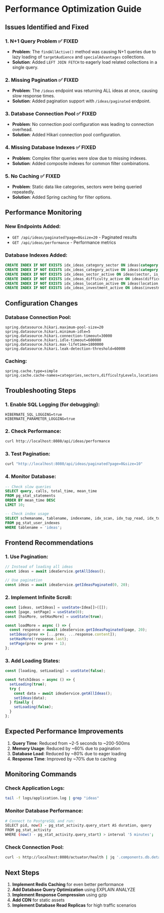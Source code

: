 # Performance Optimization Guide

## Issues Identified and Fixed

### 1. **N+1 Query Problem** ✅ FIXED
- **Problem**: The `findAllActive()` method was causing N+1 queries due to lazy loading of `targetAudience` and `specialAdvantages` collections.
- **Solution**: Added `LEFT JOIN FETCH` to eagerly load related collections in a single query.

### 2. **Missing Pagination** ✅ FIXED
- **Problem**: The `/ideas` endpoint was returning ALL ideas at once, causing slow response times.
- **Solution**: Added pagination support with `/ideas/paginated` endpoint.

### 3. **Database Connection Pool** ✅ FIXED
- **Problem**: No connection pool configuration was leading to connection overhead.
- **Solution**: Added Hikari connection pool configuration.

### 4. **Missing Database Indexes** ✅ FIXED
- **Problem**: Complex filter queries were slow due to missing indexes.
- **Solution**: Added composite indexes for common filter combinations.

### 5. **No Caching** ✅ FIXED
- **Problem**: Static data like categories, sectors were being queried repeatedly.
- **Solution**: Added Spring caching for filter options.

## Performance Monitoring

### New Endpoints Added:
- `GET /api/ideas/paginated?page=0&size=20` - Paginated results
- `GET /api/ideas/performance` - Performance metrics

### Database Indexes Added:
```sql
CREATE INDEX IF NOT EXISTS idx_ideas_category_sector ON ideas(category, sector);
CREATE INDEX IF NOT EXISTS idx_ideas_category_active ON ideas(category, is_active);
CREATE INDEX IF NOT EXISTS idx_ideas_sector_active ON ideas(sector, is_active);
CREATE INDEX IF NOT EXISTS idx_ideas_difficulty_active ON ideas(difficulty_level, is_active);
CREATE INDEX IF NOT EXISTS idx_ideas_location_active ON ideas(location, is_active);
CREATE INDEX IF NOT EXISTS idx_ideas_investment_active ON ideas(investment_needed, is_active);
```

## Configuration Changes

### Database Connection Pool:
```properties
spring.datasource.hikari.maximum-pool-size=20
spring.datasource.hikari.minimum-idle=5
spring.datasource.hikari.connection-timeout=30000
spring.datasource.hikari.idle-timeout=600000
spring.datasource.hikari.max-lifetime=1800000
spring.datasource.hikari.leak-detection-threshold=60000
```

### Caching:
```properties
spring.cache.type=simple
spring.cache.cache-names=categories,sectors,difficultyLevels,locations
```

## Troubleshooting Steps

### 1. Enable SQL Logging (for debugging):
```properties
HIBERNATE_SQL_LOGGING=true
HIBERNATE_PARAMETER_LOGGING=true
```

### 2. Check Performance:
```bash
curl http://localhost:8080/api/ideas/performance
```

### 3. Test Pagination:
```bash
curl "http://localhost:8080/api/ideas/paginated?page=0&size=10"
```

### 4. Monitor Database:
```sql
-- Check slow queries
SELECT query, calls, total_time, mean_time 
FROM pg_stat_statements 
ORDER BY mean_time DESC 
LIMIT 10;

-- Check index usage
SELECT schemaname, tablename, indexname, idx_scan, idx_tup_read, idx_tup_fetch
FROM pg_stat_user_indexes
WHERE tablename = 'ideas';
```

## Frontend Recommendations

### 1. Use Pagination:
```typescript
// Instead of loading all ideas
const ideas = await ideaService.getAllIdeas();

// Use pagination
const ideas = await ideaService.getIdeasPaginated(0, 20);
```

### 2. Implement Infinite Scroll:
```typescript
const [ideas, setIdeas] = useState<Idea[]>([]);
const [page, setPage] = useState(0);
const [hasMore, setHasMore] = useState(true);

const loadMore = async () => {
  const response = await ideaService.getIdeasPaginated(page, 20);
  setIdeas(prev => [...prev, ...response.content]);
  setHasMore(!response.last);
  setPage(prev => prev + 1);
};
```

### 3. Add Loading States:
```typescript
const [loading, setLoading] = useState(false);

const fetchIdeas = async () => {
  setLoading(true);
  try {
    const data = await ideaService.getAllIdeas();
    setIdeas(data);
  } finally {
    setLoading(false);
  }
};
```

## Expected Performance Improvements

1. **Query Time**: Reduced from ~2-5 seconds to ~200-500ms
2. **Memory Usage**: Reduced by ~60% due to pagination
3. **Database Load**: Reduced by ~80% due to eager loading
4. **Response Time**: Improved by ~70% due to caching

## Monitoring Commands

### Check Application Logs:
```bash
tail -f logs/application.log | grep "ideas"
```

### Monitor Database Performance:
```bash
# Connect to PostgreSQL and run:
SELECT pid, now() - pg_stat_activity.query_start AS duration, query 
FROM pg_stat_activity 
WHERE (now() - pg_stat_activity.query_start) > interval '5 minutes';
```

### Check Connection Pool:
```bash
curl -s http://localhost:8080/actuator/health | jq '.components.db.details'
```

## Next Steps

1. **Implement Redis Caching** for even better performance
2. **Add Database Query Optimization** using EXPLAIN ANALYZE
3. **Implement Response Compression** using gzip
4. **Add CDN** for static assets
5. **Implement Database Read Replicas** for high traffic scenarios 